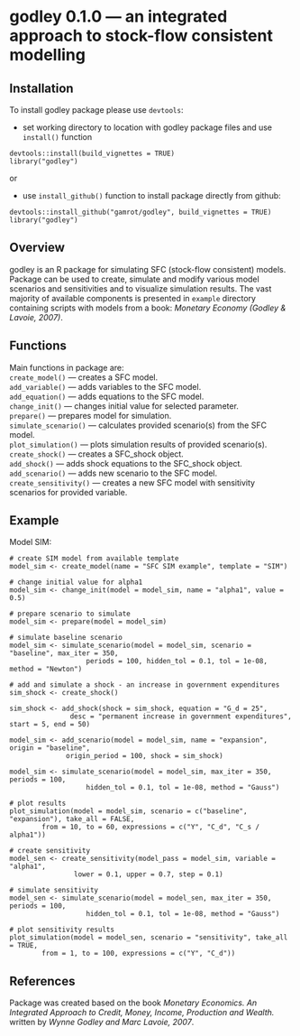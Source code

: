 # godley 0.1.0 — an integrated approach to stock-flow consistent modelling

## Installation
To install godley package please use ```devtools```:
- set working directory to location with godley package files and use  ```install()``` function 
```
devtools::install(build_vignettes = TRUE)
library("godley")
```
or
- use ```install_github()``` function to install package directly from github:
```
devtools::install_github("gamrot/godley", build_vignettes = TRUE)
library("godley")
```

## Overview
godley is an R package for simulating SFC (stock-flow consistent) models. Package can be used to create, simulate and modify various model scenarios and sensitivities and to visualize simulation results. The vast majority of available components is presented in `example` directory containing scripts with models from a book: *Monetary Economy (Godley & Lavoie, 2007)*.

## Functions
Main functions in package are: \
```create_model()``` — creates a SFC model. \
```add_variable()``` — adds variables to the SFC model. \
```add_equation()``` — adds equations to the SFC model. \
```change_init()``` — changes initial value for selected parameter. \
```prepare()``` — prepares model for simulation. \
```simulate_scenario()``` — calculates provided scenario(s) from the SFC model. \
```plot_simulation()``` — plots simulation results of provided scenario(s). \
```create_shock()``` — creates a SFC_shock object. \
```add_shock()``` — adds shock equations to the SFC_shock object. \
```add_scenario()``` — adds new scenario to the SFC model. \
```create_sensitivity()``` — creates a new SFC model with sensitivity scenarios for provided variable. 

## Example
Model SIM:
```
# create SIM model from available template
model_sim <- create_model(name = "SFC SIM example", template = "SIM")

# change initial value for alpha1
model_sim <- change_init(model = model_sim, name = "alpha1", value = 0.5)

# prepare scenario to simulate
model_sim <- prepare(model = model_sim) 

# simulate baseline scenario
model_sim <- simulate_scenario(model = model_sim, scenario = "baseline", max_iter = 350, 
			       periods = 100, hidden_tol = 0.1, tol = 1e-08, method = "Newton")

# add and simulate a shock - an increase in government expenditures
sim_shock <- create_shock() 

sim_shock <- add_shock(shock = sim_shock, equation = "G_d = 25", 
		       desc = "permanent increase in government expenditures", start = 5, end = 50)

model_sim <- add_scenario(model = model_sim, name = "expansion", origin = "baseline", 
			  origin_period = 100, shock = sim_shock)

model_sim <- simulate_scenario(model = model_sim, max_iter = 350, periods = 100, 
			       hidden_tol = 0.1, tol = 1e-08, method = "Gauss")

# plot results
plot_simulation(model = model_sim, scenario = c("baseline", "expansion"), take_all = FALSE, 
		from = 10, to = 60, expressions = c("Y", "C_d", "C_s / alpha1"))

# create sensitivity
model_sen <- create_sensitivity(model_pass = model_sim, variable = "alpha1", 
				lower = 0.1, upper = 0.7, step = 0.1)

# simulate sensitivity
model_sen <- simulate_scenario(model = model_sen, max_iter = 350, periods = 100, 
			       hidden_tol = 0.1, tol = 1e-08, method = "Gauss")

# plot sensitivity results
plot_simulation(model = model_sen, scenario = "sensitivity", take_all = TRUE, 
		from = 1, to = 100, expressions = c("Y", "C_d"))
```

## References
Package was created based on the book *Monetary Economics. An Integrated Approach to Credit, Money, Income, Production and Wealth.*  written by *Wynne Godley and Marc Lavoie, 2007*.
